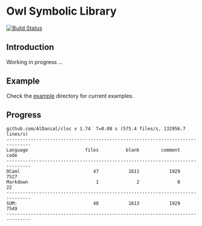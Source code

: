 # Owl Symbolic Library

[![Build Status](https://travis-ci.org/owlbarn/owl_symbolic.svg?branch=master)](https://travis-ci.org/owlbarn/owl_symbolic)

## Introduction

Working in progress ...


## Example 

Check the [example](/example) directory for current examples. 


## Progress

```text
github.com/AlDanial/cloc v 1.74  T=0.08 s (575.4 files/s, 132956.7 lines/s)
-------------------------------------------------------------------------------
Language                     files          blank        comment           code
-------------------------------------------------------------------------------
OCaml                           47           1611           1929           7527
Markdown                         1              2              0             22
-------------------------------------------------------------------------------
SUM:                            48           1613           1929           7549
-------------------------------------------------------------------------------
```